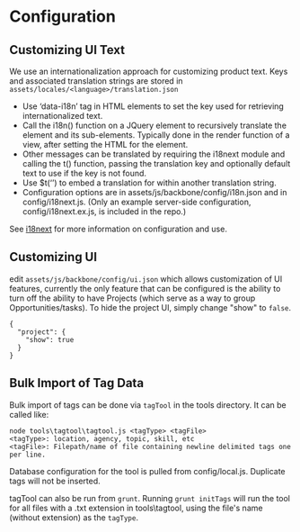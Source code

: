 Configuration
=====

## Customizing UI Text

We use an internationalization approach for customizing product text.  Keys and associated translation strings are stored in ```assets/locales/<language>/translation.json```

* Use ‘data-i18n’ tag in HTML elements to set the key used for retrieving internationalized text.
* Call the i18n() function on a JQuery element to recursively translate the element and its sub-elements. Typically done in the render function of a view, after setting the HTML for the element.
* Other messages can be translated by requiring the i18next module and calling the t() function, passing the translation key and optionally default text to use if the key is not found.
* Use $t(‘<key>’) to embed a translation for <key> within another translation string.
* Configuration options are in assets/js/backbone/config/i18n.json and in config/i18next.js. (Only an example server-side configuration, config/i18next.ex.js, is included in the repo.)

See [i18next](http://i18next.com/) for more information on configuration and use.


## Customizing UI

edit ```assets/js/backbone/config/ui.json``` which allows customization of UI features, currently the only feature that can be configured is the ability to turn off the ability to have Projects (which serve as a way to group Opportunities/tasks).  To hide the project UI, simply change "show" to ```false```.

```
{
  "project": {
    "show": true
  }
}
```

## Bulk Import of Tag Data

Bulk import of tags can be done via ```tagTool``` in the tools directory. It can be called like:
```
node tools\tagtool\tagtool.js <tagType> <tagFile>
<tagType>: location, agency, topic, skill, etc
<tagFile>: Filepath/name of file containing newline delimited tags one per line.
```
Database configuration for the tool is pulled from config/local.js. Duplicate tags will not be inserted.

tagTool can also be run from ```grunt```. Running ```grunt initTags``` will run the tool for all files with a .txt extension in tools\tagtool, using the file's name (without extension) as the ```tagType```. 


